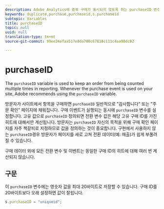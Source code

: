 ```yaml
---
description: Adobe Analytics에 중복 구매가 표시되지 않도록 하는 purchaseID 변수에 대해 알아봅니다.
keywords: duplicate,purchase,purchaseid,s.purchaseid
subtopic: Variables
title: purchaseID
topic: null
uuid: null
translation-type: tm+mt
source-git-commit: 99ee24efaa517e8da700c67818c111c4aa90dc02

---
```



# purchaseID

The `purchaseID` variable is used to keep an order from being counted multiple times in reporting. Whenever the purchase event is used on your site, Adobe recommends using the `purchaseID` variable.

방문자가 사이트에서 항목을 구매하면 `purchaseID` 일반적으로 "감사합니다" 또는 "주문 확인" 페이지에 채워집니다. 구매 이벤트가 실행되는 동시에 `purchaseID` 변수를 설정합니다. 고유 값으로 `purchaseID` 정의되면 전환 변수 값은 해당 고유 구매 ID를 가진 히트에 대해서만 계산됩니다. 방문자는 `purchaseID` 자신의 목적을 위해 구매 확인 페이지를 자주 책갈피로 지정하므로 값을 정의하는 것이 중요합니다. 구현에서 사용하지 않는 `purchaseID`경우 방문자가 페이지를 새로 고쳐 전환 데이터(예: 매출)가 쉽게 부풀려질 수 있습니다.

구매 데이터 외에 모든 전환 변수 및 이벤트는 동일한 구매 ID의 히트에 대해 여러 번 계산되지 않습니다.

## 구문

이 `purchaseID` 변수에는 영숫자 값을 최대 20바이트로 저장할 수 있습니다. 구매 ID를 20바이트보다 오래 설정하면 값이 잘립니다.

```js
s.purchaseID = "uniqueid";
```
